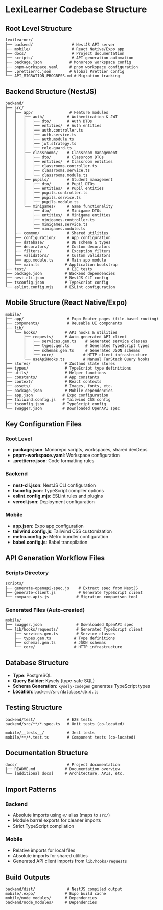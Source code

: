 # LexiLearner Codebase Structure

## Root Level Structure
```
lexilearner/
├── backend/                 # NestJS API server
├── mobile/                  # React Native/Expo app
├── docs/                    # Project documentation
├── scripts/                 # API generation automation
├── package.json            # Monorepo workspace config
├── pnpm-workspace.yaml     # pnpm workspace configuration
├── .prettierrc.json        # Global Prettier config
└── API_MIGRATION_PROGRESS.md # Migration tracking
```

## Backend Structure (NestJS)
```
backend/
├── src/
│   ├── app/                # Feature modules
│   │   ├── auth/          # Authentication & JWT
│   │   │   ├── dto/       # Auth DTOs
│   │   │   ├── entities/  # Auth entities
│   │   │   ├── auth.controller.ts
│   │   │   ├── auth.service.ts
│   │   │   ├── auth.module.ts
│   │   │   ├── jwt.strategy.ts
│   │   │   └── role-guard.ts
│   │   ├── classrooms/    # Classroom management
│   │   │   ├── dto/       # Classroom DTOs
│   │   │   ├── entities/  # Classroom entities
│   │   │   ├── classrooms.controller.ts
│   │   │   ├── classrooms.service.ts
│   │   │   └── classrooms.module.ts
│   │   ├── pupils/        # Student management
│   │   │   ├── dto/       # Pupil DTOs
│   │   │   ├── entities/  # Pupil entities
│   │   │   ├── pupils.controller.ts
│   │   │   ├── pupils.service.ts
│   │   │   └── pupils.module.ts
│   │   └── minigames/     # Game functionality
│   │       ├── dto/       # Minigame DTOs
│   │       ├── entities/  # Minigame entities
│   │       ├── minigames.controller.ts
│   │       ├── minigames.service.ts
│   │       └── minigames.module.ts
│   ├── common/            # Shared utilities
│   ├── configuration/     # App configuration
│   ├── database/          # DB schema & types
│   ├── decorators/        # Custom decorators
│   ├── filters/           # Exception filters
│   ├── validators/        # Custom validators
│   ├── app.module.ts      # Main app module
│   └── main.ts           # Application bootstrap
├── test/                  # E2E tests
├── package.json          # Backend dependencies
├── nest-cli.json         # NestJS CLI config
├── tsconfig.json         # TypeScript config
└── eslint.config.mjs     # ESLint configuration
```

## Mobile Structure (React Native/Expo)
```
mobile/
├── app/                   # Expo Router pages (file-based routing)
├── components/            # Reusable UI components
├── lib/
│   └── hooks/            # API hooks & utilities
│       ├── requests/     # Auto-generated API client
│       │   ├── services.gen.ts    # Generated service classes
│       │   ├── types.gen.ts       # Generated TypeScript types
│       │   ├── schemas.gen.ts     # Generated JSON schemas
│       │   └── core/             # HTTP client infrastructure
│       └── useApiHooks.ts        # Manual TanStack Query hooks
├── stores/               # Zustand state stores
├── types/                # TypeScript type definitions
├── utils/                # Helper functions
├── constants/            # App constants
├── context/              # React contexts
├── assets/               # Images, fonts, etc.
├── package.json          # Mobile dependencies
├── app.json             # Expo configuration
├── tailwind.config.js   # Tailwind CSS config
├── tsconfig.json        # TypeScript config
└── swagger.json         # Downloaded OpenAPI spec
```

## Key Configuration Files

### Root Level
- **package.json**: Monorepo scripts, workspaces, shared devDeps
- **pnpm-workspace.yaml**: Workspace configuration
- **.prettierrc.json**: Code formatting rules

### Backend
- **nest-cli.json**: NestJS CLI configuration
- **tsconfig.json**: TypeScript compiler options
- **eslint.config.mjs**: ESLint rules and plugins
- **vercel.json**: Deployment configuration

### Mobile  
- **app.json**: Expo app configuration
- **tailwind.config.js**: Tailwind CSS customization
- **metro.config.js**: Metro bundler configuration
- **babel.config.js**: Babel transpilation

## API Generation Workflow Files

### Scripts Directory
```
scripts/
├── generate-openapi-spec.js    # Extract spec from NestJS
├── generate-client.js          # Generate TypeScript client
└── compare-apis.js            # Migration comparison tool
```

### Generated Files (Auto-created)
```
mobile/
├── swagger.json               # Downloaded OpenAPI spec
└── lib/hooks/requests/        # Generated TypeScript client
    ├── services.gen.ts        # Service classes
    ├── types.gen.ts          # Type definitions
    ├── schemas.gen.ts        # JSON schemas
    └── core/                 # HTTP infrastructure
```

## Database Structure
- **Type**: PostgreSQL
- **Query Builder**: Kysely (type-safe SQL)
- **Schema Generation**: `kysely-codegen` generates TypeScript types
- **Location**: `backend/src/database/db.d.ts`

## Testing Structure
```
backend/test/              # E2E tests
backend/src/**/*.spec.ts   # Unit tests (co-located)

mobile/__tests__/          # Jest tests
mobile/**/*.test.ts        # Component tests (co-located)
```

## Documentation Structure
```
docs/                      # Project documentation
├── README.md             # Documentation overview
└── [additional docs]     # Architecture, APIs, etc.
```

## Import Patterns

### Backend
- Absolute imports using `@/` alias (maps to `src/`)
- Module barrel exports for cleaner imports
- Strict TypeScript compilation

### Mobile
- Relative imports for local files
- Absolute imports for shared utilities
- Generated API client imports from `lib/hooks/requests`

## Build Outputs
```
backend/dist/              # NestJS compiled output
mobile/.expo/             # Expo build cache
mobile/node_modules/      # Dependencies
backend/node_modules/     # Dependencies
```